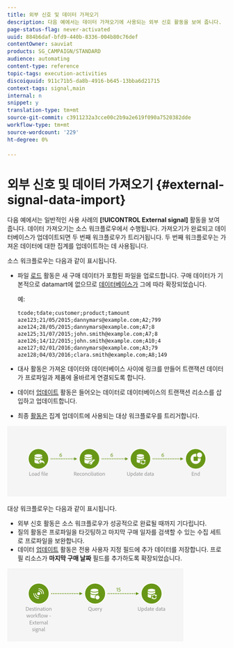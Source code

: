 ```yaml
---
title: 외부 신호 및 데이터 가져오기
description: 다음 예에서는 데이터 가져오기에 사용되는 외부 신호 활동을 보여 줍니다.
page-status-flag: never-activated
uuid: 884b6daf-bfd9-440b-8336-004b80c76def
contentOwner: sauviat
products: SG_CAMPAIGN/STANDARD
audience: automating
content-type: reference
topic-tags: execution-activities
discoiquuid: 911c71b5-da8b-4916-b645-13bba6d21715
context-tags: signal,main
internal: n
snippet: y
translation-type: tm+mt
source-git-commit: c3911232a3cce00c2b9a2e619f090a7520382dde
workflow-type: tm+mt
source-wordcount: '229'
ht-degree: 0%

---
```



# 외부 신호 및 데이터 가져오기 {#external-signal-data-import}

다음 예에서는 일반적인 사용 사례의 **[!UICONTROL External signal]** 활동을 보여 줍니다. 데이터 가져오기는 소스 워크플로우에서 수행됩니다. 가져오기가 완료되고 데이터베이스가 업데이트되면 두 번째 워크플로우가 트리거됩니다. 두 번째 워크플로우는 가져온 데이터에 대한 집계를 업데이트하는 데 사용됩니다.

소스 워크플로우는 다음과 같이 표시됩니다.

* 파일 [로드](../../automating/using/load-file.md) 활동은 새 구매 데이터가 포함된 파일을 업로드합니다. 구매 데이터가 기본적으로 datamart에 없으므로 [데이터베이스가](../../developing/using/data-model-concepts.md) 그에 따라 확장되었습니다.

   예:

   ```
   tcode;tdate;customer;product;tamount
   aze123;21/05/2015;dannymars@example.com;A2;799
   aze124;28/05/2015;dannymars@example.com;A7;8
   aze125;31/07/2015;john.smith@example.com;A7;8
   aze126;14/12/2015;john.smith@example.com;A10;4
   aze127;02/01/2016;dannymars@example.com;A3;79
   aze128;04/03/2016;clara.smith@example.com;A8;149
   ```

* 대사 [](../../automating/using/reconciliation.md) 활동은 가져온 데이터와 데이터베이스 사이에 링크를 만들어 트랜잭션 데이터가 프로파일과 제품에 올바르게 연결되도록 합니다.
* 데이터 [업데이트](../../automating/using/update-data.md) 활동은 들어오는 데이터로 데이터베이스의 트랜잭션 리소스를 삽입하고 업데이트합니다.
* 최종 [활동은](../../automating/using/start-and-end.md) 집계 업데이트에 사용되는 대상 워크플로우를 트리거합니다.

![](assets/signal_example_source1.png)

대상 워크플로우는 다음과 같이 표시됩니다.

* 외부 신호 [](../../automating/using/external-signal.md) 활동은 소스 워크플로우가 성공적으로 완료될 때까지 기다립니다.
* 질의 [](../../automating/using/query.md#enriching-data) 활동은 프로파일을 타깃팅하고 마지막 구매 일자를 검색할 수 있는 수집 세트로 프로파일을 보완합니다.
* 데이터 [업데이트](../../automating/using/update-data.md) 활동은 전용 사용자 지정 필드에 추가 데이터를 저장합니다. 프로필 리소스가 **마지막 구매 날짜** 필드를 추가하도록 확장되었습니다.

![](assets/signal_example_source2.png)
